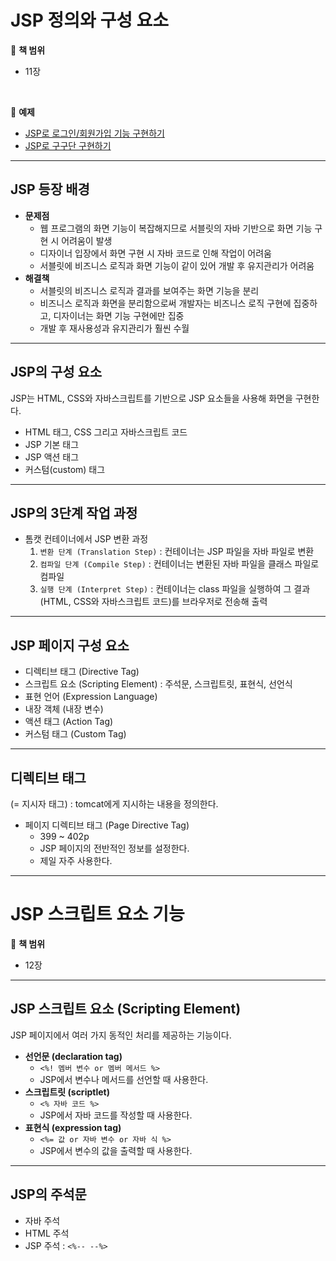 # JSP 정의와 구성 요소

:milky_way: **책 범위**
- 11장

<br>

:milky_way: **예제**
- [JSP로 로그인/회원가입 기능 구현하기](./test/login_and_logout)
- [JSP로 구구단 구현하기](./test/times_table)
---

## JSP 등장 배경

- **문제점**
    - 웹 프로그램의 화면 기능이 복잡해지므로 서블릿의 자바 기반으로 화면 기능 구현 시 어려움이 발생
    - 디자이너 입장에서 화면 구현 시 자바 코드로 인해 작업이 어려움
    - 서블릿에 비즈니스 로직과 화면 기능이 같이 있어 개발 후 유지관리가 어려움
- **해결책**
    - 서블릿의 비즈니스 로직과 결과를 보여주는 화면 기능을 분리
    - 비즈니스 로직과 화면을 분리함으로써 개발자는 비즈니스 로직 구현에 집중하고, 디자이너는 화면 기능 구현에만 집중
    - 개발 후 재사용성과 유지관리가 훨씬 수월

---

## JSP의 구성 요소

JSP는 HTML, CSS와 자바스크립트를 기반으로 JSP 요소들을 사용해 화면을 구현한다.

- HTML 태그, CSS 그리고 자바스크립트 코드
- JSP 기본 태그
- JSP 액션 태그
- 커스텀(custom) 태그

---

## JSP의 3단계 작업 과정

- 톰캣 컨테이너에서 JSP 변환 과정
    1. `변환 단계 (Translation Step)` : 컨테이너는 JSP 파일을 자바 파일로 변환
    2. `컴파일 단계 (Compile Step)` : 컨테이너는 변환된 자바 파일을 클래스 파일로 컴파일
    3. `실행 단계 (Interpret Step)` : 컨테이너는 class 파일을 실행하여 그 결과(HTML, CSS와 자바스크립트 코드)를 브라우저로 전송해 출력

---

## JSP 페이지 구성 요소

- 디렉티브 태그 (Directive Tag)
- 스크립트 요소 (Scripting Element) : 주석문, 스크립트릿, 표현식, 선언식
- 표현 언어 (Expression Language)
- 내장 객체 (내장 변수)
- 액션 태그 (Action Tag)
- 커스텀 태그 (Custom Tag)

---

## 디렉티브 태그

(= 지시자 태그) : tomcat에게 지시하는 내용을 정의한다.

- 페이지 디렉티브 태그 (Page Directive Tag)
    - 399 ~ 402p
    - JSP 페이지의 전반적인 정보를 설정한다.
    - 제일 자주 사용한다.


---

# JSP 스크립트 요소 기능

:milky_way: **책 범위**
- 12장

---

## JSP 스크립트 요소 (Scripting Element)

JSP 페이지에서 여러 가지 동적인 처리를 제공하는 기능이다.

- **선언문 (declaration tag)**
    - `<%! 멤버 변수 or 멤버 메서드 %>`
    - JSP에서 변수나 메서드를 선언할 때 사용한다.
- **스크립트릿 (scriptlet)**
    - `<% 자바 코드 %>`
    - JSP에서 자바 코드를 작성할 때 사용한다.
- **표현식 (expression tag)**
    - `<%= 값 or 자바 변수 or 자바 식 %>`
    - JSP에서 변수의 값을 출력할 때 사용한다.

---

## JSP의 주석문

- 자바 주석
- HTML 주석
- JSP 주석 : `<%-- --%>`